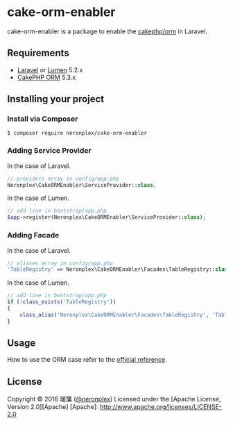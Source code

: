 # cake-orm-enabler

cake-orm-enabler is a package to enable the [cakephp/orm](https://github.com/cakephp/orm) in Laravel.

## Requirements
- [Laravel](https://laravel.com/) or [Lumen](http://lumen.laravel.com/) 5.2.x
- [CakePHP ORM](https://github.com/cakephp/orm) 5.3.x

## Installing your project

### Install via Composer
```
$ composer require neronplex/cake-orm-enabler
```

### Adding Service Provider
In the case of Laravel.
```php
// providers array in config/app.php
Neronplex\CakeORMEnabler\ServiceProvider::class,
```

In the case of Lumen.
```php
// add line in bootstrap/app.php
$app->register(Neronplex\CakeORMEnabler\ServiceProvider::class);
```

### Adding Facade
In the case of Laravel.
```php
// aliases array in config/app.php
'TableRegistry' => Neronplex\CakeORMEnabler\Facades\TableRegistry::class,
```

In the case of Lumen.
```php
// add line in bootstrap/app.php
if (!class_exists('TableRegistry'))
{
    class_alias('Neronplex\CakeORMEnabler\Facades\TableRegistry', 'TableRegistry');
}
```

## Usage
How to use the ORM case refer to the [official reference](http://book.cakephp.org/3.0/en/orm.html).

## License
Copyright &copy; 2016 暖簾 ([@neronplex](http://twitter.com/neronplex))
Licensed under the [Apache License, Version 2.0][Apache]
 [Apache]: http://www.apache.org/licenses/LICENSE-2.0